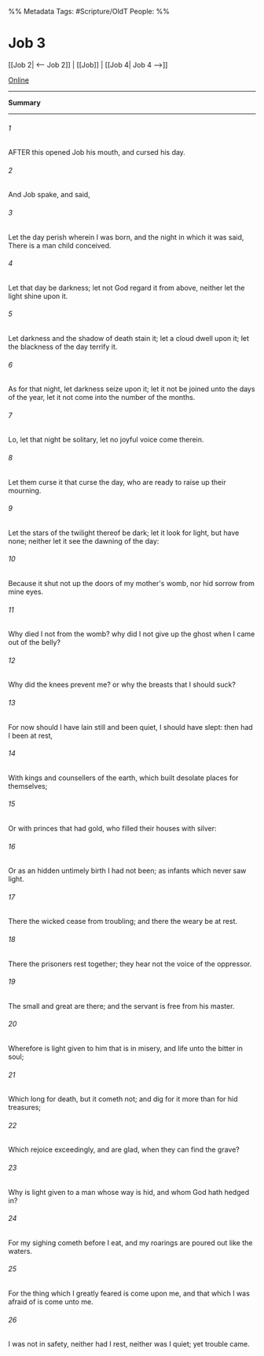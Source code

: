 

%% Metadata
Tags: #Scripture/OldT
People: 
%%
# Job 3
[[Job 2| <-- Job 2]] | [[Job]] | [[Job 4| Job 4 -->]]

[Online](https://churchofjesuschrist.org/study/scriptures/ot/job/3?lang=eng)

---
__Summary__



---

###### 1
AFTER this opened Job his mouth, and cursed his day.
###### 2
And Job spake, and said,
###### 3
Let the day perish wherein I was born, and the night in which it was said, There is a man child conceived.
###### 4
Let that day be darkness; let not God regard it from above, neither let the light shine upon it.
###### 5
Let darkness and the shadow of death stain it; let a cloud dwell upon it; let the blackness of the day terrify it.
###### 6
As for that night, let darkness seize upon it; let it not be joined unto the days of the year, let it not come into the number of the months.
###### 7
Lo, let that night be solitary, let no joyful voice come therein.
###### 8
Let them curse it that curse the day, who are ready to raise up their mourning.
###### 9
Let the stars of the twilight thereof be dark; let it look for light, but have none; neither let it see the dawning of the day:
###### 10
Because it shut not up the doors of my mother's womb, nor hid sorrow from mine eyes.
###### 11
Why died I not from the womb?  why did I not give up the ghost when I came out of the belly?
###### 12
Why did the knees prevent me?  or why the breasts that I should suck?
###### 13
For now should I have lain still and been quiet, I should have slept: then had I been at rest,
###### 14
With kings and counsellers of the earth, which built desolate places for themselves;
###### 15
Or with princes that had gold, who filled their houses with silver:
###### 16
Or as an hidden untimely birth I had not been; as infants which never saw light.
###### 17
There the wicked cease from troubling; and there the weary be at rest.
###### 18
There the prisoners rest together; they hear not the voice of the oppressor.
###### 19
The small and great are there; and the servant is free from his master.
###### 20
Wherefore is light given to him that is in misery, and life unto the bitter in soul;
###### 21
Which long for death, but it cometh not; and dig for it more than for hid treasures;
###### 22
Which rejoice exceedingly, and are glad, when they can find the grave?
###### 23
Why is light given to a man whose way is hid, and whom God hath hedged in?
###### 24
For my sighing cometh before I eat, and my roarings are poured out like the waters.
###### 25
For the thing which I greatly feared is come upon me, and that which I was afraid of is come unto me.
###### 26
I was not in safety, neither had I rest, neither was I quiet; yet trouble came.




